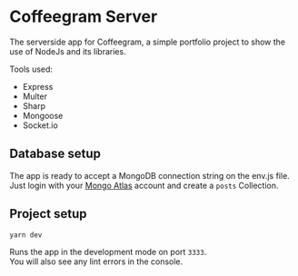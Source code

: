 # Coffeegram Server

The serverside app for Coffeegram, a simple portfolio project to show the use of NodeJs and its libraries.

Tools used:
- Express
- Multer
- Sharp
- Mongoose
- Socket.io

## Database setup

The app is ready to accept a MongoDB connection string on the env.js file.<br>
Just login with your [Mongo Atlas](https://www.mongodb.com/cloud/atlas) account and create a `posts` Collection.

## Project setup
```
yarn dev
```
Runs the app in the development mode on port `3333`.<br>
You will also see any lint errors in the console.
